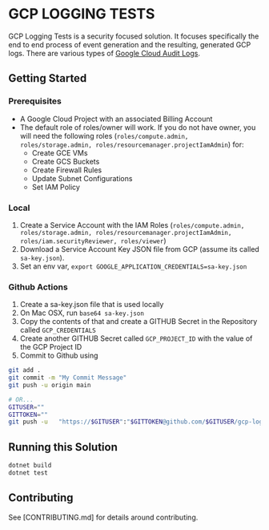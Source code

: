 # GCP LOGGING TESTS

GCP Logging Tests is a security focused solution.  It focuses specifically the end to end process of event generation and the resulting, generated GCP logs.  There are various types of [Google Cloud Audit Logs](https://cloud.google.com/logging/docs/audit).

## Getting Started

### Prerequisites

* A Google Cloud Project with an associated Billing Account
* The default role of roles/owner will work.  If you do not have owner, you will need the following roles (`roles/compute.admin, roles/storage.admin, roles/resourcemanager.projectIamAdmin`) for:
  * Create GCE VMs
  * Create GCS Buckets
  * Create Firewall Rules
  * Update Subnet Configurations
  * Set IAM Policy

### Local

1. Create a Service Account with the IAM Roles (`roles/compute.admin, roles/storage.admin, roles/resourcemanager.projectIamAdmin, roles/iam.securityReviewer, roles/viewer`)
2. Download a Service Account Key JSON file from GCP (assume its called `sa-key.json`).
3. Set an env var, `export GOOGLE_APPLICATION_CREDENTIALS=sa-key.json`

### Github Actions

1. Create a sa-key.json file that is used locally
2. On Mac OSX, run `base64 sa-key.json`
3. Copy the contents of that and create a GITHUB Secret in the Repository called `GCP_CREDENTIALS`
4. Create another GITHUB Secret called `GCP_PROJECT_ID` with the value of the GCP Project ID
5. Commit to Github using
```bash
git add . 
git commit -m "My Commit Message"
git push -u origin main

# OR...
GITUSER=""
GITTOKEN=""
git push -u   "https://$GITUSER":"$GITTOKEN@github.com/$GITUSER/gcp-logging-tests.git"
```

## Running this Solution

```bash
dotnet build
dotnet test
```

## Contributing

See [CONTRIBUTING.md] for details around contributing.